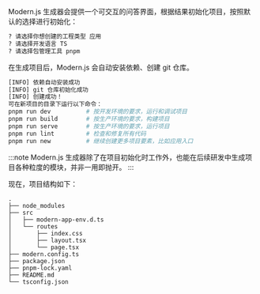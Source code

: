 Modern.js 生成器会提供一个可交互的问答界面，根据结果初始化项目，按照默认的选择进行初始化：

```bash
? 请选择你想创建的工程类型 应用
? 请选择开发语言 TS
? 请选择包管理工具 pnpm
```

在生成项目后，Modern.js 会自动安装依赖、创建 git 仓库。

```bash
[INFO] 依赖自动安装成功
[INFO] git 仓库初始化成功
[INFO] 创建成功！
可在新项目的目录下运行以下命令：
pnpm run dev          # 按开发环境的要求，运行和调试项目
pnpm run build        # 按生产环境的要求，构建项目
pnpm run serve        # 按生产环境的要求，运行项目
pnpm run lint         # 检查和修复所有代码
pnpm run new          # 继续创建更多项目要素，比如应用入口
```

:::note
Modern.js 生成器除了在项目初始化时工作外，也能在后续研发中生成项目各种粒度的模块，并非一用即抛开。
:::

现在，项目结构如下：

```
.
├── node_modules
├── src
│   ├── modern-app-env.d.ts
│   └── routes
│       ├── index.css
│       ├── layout.tsx
│       └── page.tsx
├── modern.config.ts
├── package.json
├── pnpm-lock.yaml
├── README.md
└── tsconfig.json
```

